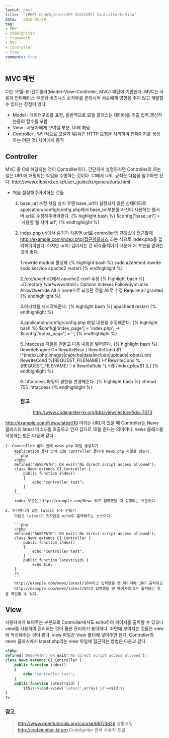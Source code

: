 ```yaml
---
layout: post
title:  "[PHP] CodeIgniter(코드 이그나이터) Controller와 View"
date:   2016-05-29
tag:
- PHP
- codeigniter
- framework
- MVC
- Controller
- View
comments: true
---
```


## MVC 패턴
CI는 모델-뷰-컨트롤러(Model–View–Controller, MVC) 패턴에 기반한다.
MVC는 사용자 인터페이스 부분과 비즈니스 로직부를 분리시켜 서로에게 영향을 주지 않고 개발할 수 있다는 장점이 있다.

- Model : 데이터구조를 표현, 일반적으로 모델 클래스는 데이터를 추출,입력,갱신하는등의 함수를 포함
- View : 사용자에게 보여질 부분, UI에 해당
- Controller : 일반적으로 모델과 뷰(혹은 HTTP 요청을 처리하여 웹페이지를 생성하는 어떤 것) 사이에서 동작

## Controller

MVC 중 C에 해당되는 것이 Controller이다.
간단하게 설명하자면 Controller의 하는 일은 URL에 매핑되는 작업을 수행하는 것이다.
CI에서 URL 규칙은 다음을 참고하면 된다.
http://www.ciboard.co.kr/user_guide/kr/general/urls.html

* 처음 설정해주어야하는 것들

	1. base_url 수정 
		처음 설치 후엔 base_url이 설정되지 않은 상태이므로 applcation/config/config.php에서 base_url부분을 자신이 사용하는 웹서버 url로 수정해주어야한다.
		{% highlight bash %}
		$config['base_url'] = '사용할 웹 서버 url';
		{% endhighlight %}

	2. index.php url에서 숨기기
		처음엔 url로 controller의 클래스에 접근할때 http://example.com/index.php/접근할클래스 라는 식으로 index.php을 입력해줘야한다.
		하지만 url이 길어지는 건 비효율적이기 때문에 저 부분을 없애는 것이 좋다.
	
		1.rewrite module 활성화
			{% highlight bash %}
			sudo a2enmod rewrite
			sudo service apache2 restart
			{% endhighlight %}

		2./etc/apache2에서 apache2.conf 수정 
			{% highlight bash %}
			<Directory /var/www/html/>
				Options Indexes FollowSymLinks
				AllowOverride All 		// none으로 되있던 것을 All로 수정
				Require all granted
			</Directory>
			{% endhighlight %}

		3.아파치를 재시작해준다.
			{% highlight bash %}
			apachectl restart
			{% endhighlight %}

		4.applicatoin/config/config.php 파일 내용을 수정해준다.
			{% highlight bash %}
			$config['index_page'] = 'index.php';
			-> $config['index_page'] = '';
			{% endhighlight %}

		5..htaccess 파일을 만들고 다음 내용을 넣어준다.
			{% highlight bash %}
			<IfModule mod_rewrite.c>
			    RewriteEngine On
			 RewriteBase /
			 RewriteCond $1 !^(index\.php|images|captcha|data|include|uploads|robots\.txt)
			 RewriteCond %{REQUEST_FILENAME} !-f
			 RewriteCond %{REQUEST_FILENAME} !-d
			 RewriteRule ^(.*)$ /index.php/$1 [L]
			</IfModule>
			{% endhighlight %}

		6..httaccess 파일의 권한을 변경해준다.
			{% highlight bash %}
			chmod 755 .httaccess
			{% endhighlight %}

		### 참고
		> http://www.codeigniter-kr.org/bbs/view/lecture?idx=7073


http://example.com/News/latest/10 이라는 URL이 있을 때
Controller는 News 클래스의 latest 메소드를 호출하고 인자 값으로 10을 준다는 의미이다. news 클래스를 작성하는 법은 다음과 같다.

	1. Controller 폴더 안에 news.php 파일 생성하기
		application 폴더 안에 있는 Controller 폴더에 News.php 파일을 만든다.
		```php
		<?php
		defined('BASEPATH') OR exit('No direct script access allowed');
		class News extends CI_Controller {
			public function index()
			{
				echo "controller test";
			}
		}
		```
		index 부분은 http://example.com/News 라고 입력했을 때 실행되는 부분이다.

	2. 파라메터가 있는 latest 함수 만들기
		다음은 latest가 인자값을 echo로 출력해주는 소스이다.

		```php
		<?php
		defined('BASEPATH') OR exit('No direct script access allowed');
		class News extends CI_Controller {
			public function index()
			{
				echo "controller test";
			}
			public function latest($id) {
				echo $id;
		}
		?>
		```
		http://example.com/news/latest/10이라고 입력했을 땐 페이지에 10이 출력되고
		http://example.com/news/latest/5라고 입력했을 땐 페이지에 5가 출력되는 것을 확인할 수 있다.

## View

사용자에게 보여주는 부분으로 Controller에서도 echo하여 페이지를 출력할 수 있으나 view를 사용하여 관리하는 것이 훨씬 관리하기 용이하다.
화면에 보여지는 것들은 view에 작성해주는 것이 좋다.
view 파일은 View 폴더에 넣어주면 된다.
Controller의 news 클래스에서 latest.php라는 view 파일에 접근하는 방법은 다음과 같다.

```php
<?php
defined('BASEPATH') OR exit('No direct script access allowed');
class News extends CI_Controller {
	public function index()
	{
		echo "controller test";
	}
	public function latest($id) {
		$this->load->view('latest',array('id'=>$id));
}
?>
```


 ### 참고
 > http://www.opentutorials.org/course/697/3826 생활코딩
 > http://codeigniter-kr.org CodeIgniter 한국 사용자 포럼

